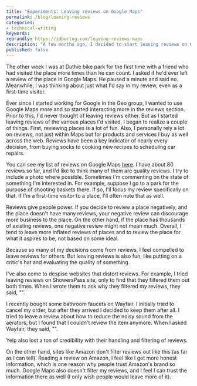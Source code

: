 ```yaml
---
title: "Experiments: Leaving reviews on Google Maps"
permalink: /blog/leaving-reviews
categories:
- technical-writing
keywords:
rebrandly: https://idbwrtng.com/leaving-reviews-maps
description: "A few months ago, I decided to start leaving reviews on Google Maps of nearly every place I visited. The result has made me feel more empowered as a consumer."
published: false
---
```


The other week I was at Duthie bike park for the first time with a friend who had visited the place more times than he can count. I asked if he'd ever left a review of the place in Google Maps. He paused a minute and said no. Meanwhile, I was thinking about just what I'd say in my review, even as a first-time visitor.

Ever since I started working for Google in the Geo group, I wanted to use Google Maps more and so started interacting more in the reviews section. Prior to this, I'd never thought of leaving reviews either. But as I started leaving reviews of the various places I'd visited, I began to realize a couple of things. First, reviewing places is a lot of fun. Also, I personally rely a lot on reviews, not just within Maps but for products and services I buy as well across the web. Reviews have been a key indicator of nearly every decision, from buying socks to cooking new recipes to scheduling car repairs.

You can see my list of reviews on Google Maps [here](). I have about 80 reviews so far, and I'd like to think many of them are quality reviews. I try to include a photo where possible. Sometimes I'm commenting on the state of something I'm interested in. For example, suppose I go to a park for the purpose of shooting baskets there. If so, I'll focus my review specifically on that. If I'm a first-time visitor to a place, I'll often note that as well.

Reviews give people power. If you decide to review a place negatively, and the place doesn't have many reviews, your negative review can discourage more business to the place. On the other hand, if the place has thousands of existing reviews, one negative review might not mean much. Overall, I tend to leave more inflated reviews of places and to review the place for what it aspires to be, not based on some ideal.

Because so many of my decisions come from reviews, I feel compelled to leave reviews for others. But leaving reviews is also fun, like putting on a critic's hat and evaluating the quality of something.

I've also come to despise websites that distort reviews. For example, I tried leaving reviews on ShowersPass site, only to find that they filtered them out both times. When I wrote them to ask why they filtered my reviews, they said, "".

I recently bought some bathroom faucets on Wayfair. I initially tried to cancel my order, but after they arrived I decided to keep them after all. I tried to leave a review about how to reduce the noisy sound from the aerators, but I found that I couldn't review the item anymore. When I asked Wayfair, they said, "".

Yelp also lost a ton of credibility with their handling and filtering of reviews.

On the other hand, sites like Amazon don't filter reviews out like this (as far as I can tell). Reading a review on Amazon, I feel like I get more honest information, which is one reason why people trust Amazon's brand so much. Google Maps also doesn't filter my reviews, and I feel I can trust the information there as well (I only wish people would leave more of it).
